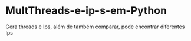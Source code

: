 # MultThreads-e-ip-s-em-Python
Gera threads e Ips, além de também comparar, pode encontrar diferentes Ips
